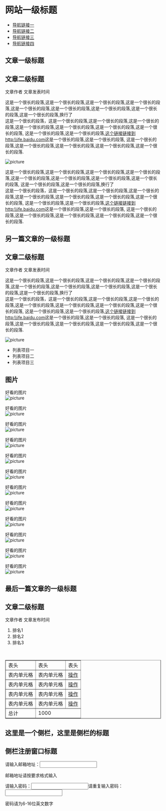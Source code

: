 <!doctype html>
<html lang="en">
<head>
    <meta charset="UTF-8">
    <title>百度课程练习1</title>
</head>
<body>
    <h1>网站一级标题</h1>
    <ul>
        <li>
            <a href="#">导航链接一</a>
        </li>
        <li>
            <a href="#">导航链接二</a>
        </li>
        <li>
            <a href="#">导航链接三</a>
        </li>
        <li>
            <a href="#">导航链接四</a>
        </li>
    </ul>
    <h2>文章一级标题</h2>
    <h2>文章二级标题</h2>
    <p>
        文章作者&nbsp;文章发表时间
    </p>
    <p>
        这是一个很长的段落,这是一个很长的段落,这是一个很长的段落,这是一个很长的段落,这是一个很长的段落,这是一个很长的段落,这是一个很长的段落,这是一个很长的段落,这是一个很长的段落,换行了<br>
        这是一个很长的段落，这是一个很长的段落,这是一个很长的段落,这是一个很长的段落,这是一个很长的段落,这是一个很长的段落,这是一个很长的段落,这是一个很长的段落,
        这是一个很长的段落,这是一个很长的段落,<a href="http:\\ife.baidu.com">这个链接链接到http:\\ife.baidu.com</a>这是一个很长的段落,这是一个很长的段落,
        这是一个很长的段落,这是一个很长的段落,这是一个很长的段落,这是一个很长的段落,这是一个很长的段落.
    </p>
    <img src="1.jpeg" alt="picture">
    <p>
        这是一个很长的段落,这是一个很长的段落,这是一个很长的段落,这是一个很长的段落,这是一个很长的段落,这是一个很长的段落,这是一个很长的段落,这是一个很长的段落,
        这是一个很长的段落,这是一个很长的段落,换行了<br>
        这是一个很长的段落，这是一个很长的段落,这是一个很长的段落,这是一个很长的段落,这是一个很长的段落,这是一个很长的段落,这是一个很长的段落,这是一个很长的段落,
        这是一个很长的段落,这是一个很长的段落,<a href="http:\\ife.baidu.com">这个链接链接到http:\\ife.baidu.com</a>这是一个很长的段落,这是一个很长的段落,
        这是一个很长的段落,这是一个很长的段落,这是一个很长的段落,这是一个很长的段落,这是一个很长的段落.
    </p>
    <h2>另一篇文章的一级标题</h2>
    <h2>文章二级标题</h2>
    <p>文章作者&nbsp;文章发表时间</p>
    <p>
        这是一个很长的段落,这是一个很长的段落,这是一个很长的段落,这是一个很长的段落,这是一个很长的段落,这是一个很长的段落,这是一个很长的段落,这是一个很长的段落,这是一个很长的段落,换行了<br>
        这是一个很长的段落，这是一个很长的段落,这是一个很长的段落,这是一个很长的段落,这是一个很长的段落,这是一个很长的段落,这是一个很长的段落,这是一个很长的段落,
        这是一个很长的段落,这是一个很长的段落,<a href="http:\\ife.baidu.com">这个链接链接到http:\\ife.baidu.com</a>这是一个很长的段落,这是一个很长的段落,
        这是一个很长的段落,这是一个很长的段落,这是一个很长的段落,这是一个很长的段落,这是一个很长的段落.
    </p>
    <img src="1.jpeg" alt="picture">
    <ul>
        <li>列表项目一</li>
        <li>列表项目二</li>
        <li>列表项目三</li>
    </ul>
    <h2>图片</h2>
    <p>
        好看的图片<br>
        <img src="2.jpg" alt="picture">
    </p>
    <p>
        好看的图片<br>
        <img src="2.jpg" alt="picture">
    </p>
    <p>
        好看的图片<br>
        <img src="2.jpg" alt="picture">
    </p>
    <p>
        好看的图片<br>
        <img src="2.jpg" alt="picture">
    </p>
    <p>
        好看的图片<br>
        <img src="2.jpg" alt="picture">
    </p>
    <p>
        好看的图片<br>
        <img src="2.jpg" alt="picture">
    </p>
    <p>
        好看的图片<br>
        <img src="2.jpg" alt="picture">
    </p>
    <p>
        好看的图片<br>
        <img src="2.jpg" alt="picture">
    </p>
    <p>
        好看的图片<br>
        <img src="2.jpg" alt="picture">
    </p>
    <p>
        好看的图片<br>
        <img src="2.jpg" alt="picture">
    </p>
    <p>
        好看的图片<br>
        <img src="2.jpg" alt="picture">
    </p>
    <p>
        好看的图片<br>
        <img src="2.jpg" alt="picture">
    </p>
    <h2>最后一篇文章的一级标题</h2>
    <h2>文章二级标题</h2>
    <p>文章作者&nbsp;文章发布时间</p>
    <ol>
        <li>排名1</li>
        <li>排名2</li>
        <li>排名3</li>
    </ol>
    <table border="1">
        <tr>
            <td>表头</td>
            <td>表头</td>
            <td>表头</td>
        </tr>
        <tr>
            <td>表内单元格</td>
            <td>表内单元格</td>
            <td>
                <a href="#">操作</a>
            </td>
        </tr>
        <tr>
            <td>表内单元格</td>
            <td>表内单元格</td>
            <td>
                <a href="#">操作</a>
            </td>
        </tr>
        <tr>
            <td>表内单元格</td>
            <td>表内单元格</td>
            <td>
                <a href="#">操作</a>
            </td>
        </tr>
        <tr>
            <td>表内单元格</td>
            <td>表内单元格</td>
            <td>
                <a href="#">操作</a>
            </td>
        </tr>
        <tr>
            <td>总计</td>
            <td colspan="2">1000</td>
        </tr>
    </table>
    <h2>这里是一个侧栏，这里是侧栏的标题</h2>
    <h2>侧栏注册窗口标题</h2>
    <form>
        请输入邮箱地址：<input type="email">
        <p>邮箱地址请按要求格式输入</p>
        请输入密码：<input type="password">请重复输入密码：<input type="password">
        <p>密码请为6-16位英文数字</p>
    </form>
</body>
</html>
